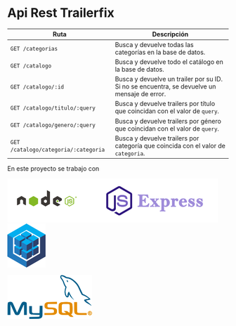 # Api Rest Trailerfix




| Ruta                                    | Descripción                                                                                    |
|-----------------------------------------|------------------------------------------------------------------------------------------------|
| `GET /categorias`                       | Busca y devuelve todas las categorías en la base de datos.                                    |
| `GET /catalogo`                         | Busca y devuelve todo el catálogo en la base de datos.                        |
| `GET /catalogo/:id`                     | Busca y devuelve un trailer por su ID. Si no se encuentra, se devuelve un mensaje de error.  |
| `GET /catalogo/titulo/:query`           | Busca y devuelve trailers por título que coincidan con el valor de `query`.                   |
| `GET /catalogo/genero/:query`           | Busca y devuelve trailers por género que coincidan con el valor de `query`.                    |
| `GET /catalogo/categoria/:categoria`    | Busca y devuelve trailers por categoría que coincida con el valor de `categoria`.             |

En este proyecto se trabajo con

![Node js logo](./src/img/nodejs.png)![Express js logo](./src/img/expressjs.png)![Sequelize logo](./src/img/sequelize.png)

![MySQL logo](./src/img/mysql.png)

